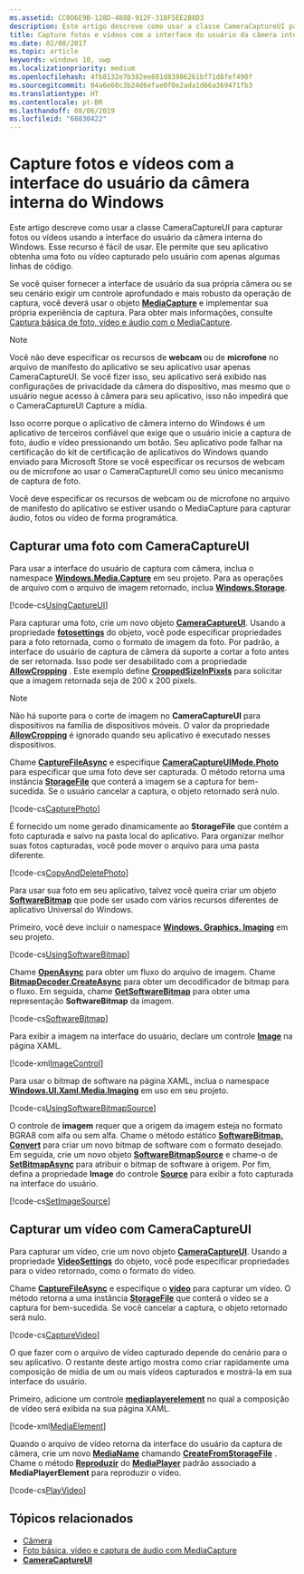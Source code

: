 ```yaml
---
ms.assetid: CC0D6E9B-128D-488B-912F-318F5EE2B8D3
description: Este artigo descreve como usar a classe CameraCaptureUI para capturar fotos ou vídeos usando a interface do usuário da câmera interna do Windows.
title: Capture fotos e vídeos com a interface do usuário da câmera interna do Windows
ms.date: 02/08/2017
ms.topic: article
keywords: windows 10, uwp
ms.localizationpriority: medium
ms.openlocfilehash: 4fb8132e7b382ee801d83986261bf71d8fef490f
ms.sourcegitcommit: 04a6e60c3b24d6efae0f0e2ada1d66a369471fb3
ms.translationtype: HT
ms.contentlocale: pt-BR
ms.lasthandoff: 08/06/2019
ms.locfileid: "68830422"
---
```

# <a name="capture-photos-and-video-with-the-windows-built-in-camera-ui"></a>Capture fotos e vídeos com a interface do usuário da câmera interna do Windows



Este artigo descreve como usar a classe CameraCaptureUI para capturar fotos ou vídeos usando a interface do usuário da câmera interna do Windows. Esse recurso é fácil de usar. Ele permite que seu aplicativo obtenha uma foto ou vídeo capturado pelo usuário com apenas algumas linhas de código.

Se você quiser fornecer a interface de usuário da sua própria câmera ou se seu cenário exigir um controle aprofundado e mais robusto da operação de captura, você deverá usar o objeto [**MediaCapture**](https://docs.microsoft.com/uwp/api/Windows.Media.Capture.MediaCapture) e implementar sua própria experiência de captura. Para obter mais informações, consulte [Captura básica de foto, vídeo e áudio com o MediaCapture](basic-photo-video-and-audio-capture-with-MediaCapture.md).

> [!NOTE]
> Você não deve especificar os recursos de **webcam** ou de **microfone** no arquivo de manifesto do aplicativo se seu aplicativo usar apenas CameraCaptureUI. Se você fizer isso, seu aplicativo será exibido nas configurações de privacidade da câmera do dispositivo, mas mesmo que o usuário negue acesso à câmera para seu aplicativo, isso não impedirá que o CameraCaptureUI Capture a mídia. <p>Isso ocorre porque o aplicativo de câmera interno do Windows é um aplicativo de terceiros confiável que exige que o usuário inicie a captura de foto, áudio e vídeo pressionando um botão. Seu aplicativo pode falhar na certificação do kit de certificação de aplicativos do Windows quando enviado para Microsoft Store se você especificar os recursos de webcam ou de microfone ao usar o CameraCaptureUI como seu único mecanismo de captura de foto.<p>
Você deve especificar os recursos de webcam ou de microfone no arquivo de manifesto do aplicativo se estiver usando o MediaCapture para capturar áudio, fotos ou vídeo de forma programática.

## <a name="capture-a-photo-with-cameracaptureui"></a>Capturar uma foto com CameraCaptureUI

Para usar a interface do usuário de captura com câmera, inclua o namespace [**Windows.Media.Capture**](https://docs.microsoft.com/uwp/api/Windows.Media.Capture) em seu projeto. Para as operações de arquivo com o arquivo de imagem retornado, inclua [**Windows.Storage**](https://docs.microsoft.com/uwp/api/Windows.Storage).

[!code-cs[UsingCaptureUI](./code/CameraCaptureUIWin10/cs/MainPage.xaml.cs#SnippetUsingCaptureUI)]

Para capturar uma foto, crie um novo objeto [**CameraCaptureUI**](https://docs.microsoft.com/uwp/api/Windows.Media.Capture.CameraCaptureUI). Usando a propriedade [**fotosettings**](https://docs.microsoft.com/uwp/api/windows.media.capture.cameracaptureui.photosettings) do objeto, você pode especificar propriedades para a foto retornada, como o formato de imagem da foto. Por padrão, a interface do usuário de captura de câmera dá suporte a cortar a foto antes de ser retornada. Isso pode ser desabilitado com a propriedade [**AllowCropping**](https://docs.microsoft.com/uwp/api/windows.media.capture.cameracaptureuiphotocapturesettings.allowcropping) . Este exemplo define [**CroppedSizeInPixels**](https://docs.microsoft.com/uwp/api/windows.media.capture.cameracaptureuiphotocapturesettings.croppedsizeinpixels) para solicitar que a imagem retornada seja de 200 x 200 pixels.

> [!NOTE]
> Não há suporte para o corte de imagem no **CameraCaptureUI** para dispositivos na família de dispositivos móveis. O valor da propriedade [**AllowCropping**](https://docs.microsoft.com/uwp/api/windows.media.capture.cameracaptureuiphotocapturesettings.allowcropping) é ignorado quando seu aplicativo é executado nesses dispositivos.

Chame [**CaptureFileAsync**](https://docs.microsoft.com/uwp/api/windows.media.capture.cameracaptureui.capturefileasync) e especifique [**CameraCaptureUIMode.Photo**](https://docs.microsoft.com/uwp/api/Windows.Media.Capture.CameraCaptureUIMode) para especificar que uma foto deve ser capturada. O método retorna uma instância [**StorageFile**](https://docs.microsoft.com/uwp/api/Windows.Storage.StorageFile) que conterá a imagem se a captura for bem-sucedida. Se o usuário cancelar a captura, o objeto retornado será nulo.

[!code-cs[CapturePhoto](./code/CameraCaptureUIWin10/cs/MainPage.xaml.cs#SnippetCapturePhoto)]

É fornecido um nome gerado dinamicamente ao **StorageFile** que contém a foto capturada e salvo na pasta local do aplicativo. Para organizar melhor suas fotos capturadas, você pode mover o arquivo para uma pasta diferente.

[!code-cs[CopyAndDeletePhoto](./code/CameraCaptureUIWin10/cs/MainPage.xaml.cs#SnippetCopyAndDeletePhoto)]

Para usar sua foto em seu aplicativo, talvez você queira criar um objeto [**SoftwareBitmap**](https://docs.microsoft.com/uwp/api/Windows.Graphics.Imaging.SoftwareBitmap) que pode ser usado com vários recursos diferentes de aplicativo Universal do Windows.

Primeiro, você deve incluir o namespace [**Windows. Graphics. Imaging**](https://docs.microsoft.com/uwp/api/Windows.Graphics.Imaging) em seu projeto.

[!code-cs[UsingSoftwareBitmap](./code/CameraCaptureUIWin10/cs/MainPage.xaml.cs#SnippetUsingSoftwareBitmap)]

Chame [**OpenAsync**](https://docs.microsoft.com/uwp/api/windows.storage.istoragefile.openasync) para obter um fluxo do arquivo de imagem. Chame [**BitmapDecoder.CreateAsync**](https://docs.microsoft.com/uwp/api/windows.graphics.imaging.bitmapdecoder.createasync) para obter um decodificador de bitmap para o fluxo. Em seguida, chame [**GetSoftwareBitmap**](https://docs.microsoft.com/uwp/api/windows.graphics.imaging.bitmapdecoder.getsoftwarebitmapasync) para obter uma representação **SoftwareBitmap** da imagem.

[!code-cs[SoftwareBitmap](./code/CameraCaptureUIWin10/cs/MainPage.xaml.cs#SnippetSoftwareBitmap)]

Para exibir a imagem na interface do usuário, declare um controle [**Image**](https://docs.microsoft.com/uwp/api/Windows.UI.Xaml.Controls.Image) na página XAML.

[!code-xml[ImageControl](./code/CameraCaptureUIWin10/cs/MainPage.xaml#SnippetImageControl)]

Para usar o bitmap de software na página XAML, inclua o namespace [**Windows.UI.Xaml.Media.Imaging**](https://docs.microsoft.com/uwp/api/Windows.UI.Xaml.Media.Imaging) em uso em seu projeto.

[!code-cs[UsingSoftwareBitmapSource](./code/CameraCaptureUIWin10/cs/MainPage.xaml.cs#SnippetUsingSoftwareBitmapSource)]

O controle de **imagem** requer que a origem da imagem esteja no formato BGRA8 com alfa ou sem alfa. Chame o método estático [**SoftwareBitmap. Convert**](/uwp/api/windows.graphics.imaging.softwarebitmap.convert) para criar um novo bitmap de software com o formato desejado. Em seguida, crie um novo objeto [**SoftwareBitmapSource**](https://docs.microsoft.com/uwp/api/Windows.UI.Xaml.Media.Imaging.SoftwareBitmapSource) e chame-o de [**SetBitmapAsync**](https://docs.microsoft.com/uwp/api/windows.ui.xaml.media.imaging.softwarebitmapsource.setbitmapasync) para atribuir o bitmap de software à origem. Por fim, defina a propriedade **Image** do controle [**Source**](https://docs.microsoft.com/uwp/api/windows.ui.xaml.controls.image.source) para exibir a foto capturada na interface do usuário.

[!code-cs[SetImageSource](./code/CameraCaptureUIWin10/cs/MainPage.xaml.cs#SnippetSetImageSource)]

## <a name="capture-a-video-with-cameracaptureui"></a>Capturar um vídeo com CameraCaptureUI

Para capturar um vídeo, crie um novo objeto [**CameraCaptureUI**](https://docs.microsoft.com/uwp/api/Windows.Media.Capture.CameraCaptureUI). Usando a propriedade [**VideoSettings**](https://docs.microsoft.com/uwp/api/windows.media.capture.cameracaptureui.videosettings) do objeto, você pode especificar propriedades para o vídeo retornado, como o formato do vídeo.

Chame [**CaptureFileAsync**](https://docs.microsoft.com/uwp/api/windows.media.capture.cameracaptureui.capturefileasync) e especifique o [**vídeo**](https://docs.microsoft.com/uwp/api/windows.media.capture.cameracaptureui.videosettings) para capturar um vídeo. O método retorna a uma instância [**StorageFile**](https://docs.microsoft.com/uwp/api/Windows.Storage.StorageFile) que conterá o vídeo se a captura for bem-sucedida. Se você cancelar a captura, o objeto retornado será nulo.

[!code-cs[CaptureVideo](./code/CameraCaptureUIWin10/cs/MainPage.xaml.cs#SnippetCaptureVideo)]

O que fazer com o arquivo de vídeo capturado depende do cenário para o seu aplicativo. O restante deste artigo mostra como criar rapidamente uma composição de mídia de um ou mais vídeos capturados e mostrá-la em sua interface do usuário.

Primeiro, adicione um controle [**mediaplayerelement**](https://docs.microsoft.com/uwp/api/Windows.UI.Xaml.Controls.MediaPlayerElement) no qual a composição de vídeo será exibida na sua página XAML.

[!code-xml[MediaElement](./code/CameraCaptureUIWin10/cs/MainPage.xaml#SnippetMediaElement)]


Quando o arquivo de vídeo retorna da interface do usuário da captura de câmera, crie um novo [**MediaName**](https://docs.microsoft.com/uwp/api/windows.media.core.mediasource) chamando **[CreateFromStorageFile](https://docs.microsoft.com/uwp/api/windows.media.core.mediasource.createfromstoragefile)** . Chame o método **[Reproduzir](https://docs.microsoft.com/uwp/api/windows.media.playback.mediaplayer.Play)** do **[MediaPlayer](https://docs.microsoft.com/uwp/api/windows.media.playback.mediaplayer)** padrão associado a **MediaPlayerElement** para reproduzir o vídeo.

[!code-cs[PlayVideo](./code/CameraCaptureUIWin10/cs/MainPage.xaml.cs#SnippetPlayVideo)]
 

## <a name="related-topics"></a>Tópicos relacionados

* [Câmera](camera.md)
* [Foto básica, vídeo e captura de áudio com MediaCapture](basic-photo-video-and-audio-capture-with-MediaCapture.md)
* [**CameraCaptureUI**](https://docs.microsoft.com/uwp/api/Windows.Media.Capture.CameraCaptureUI) 
 

 




